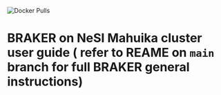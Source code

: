 ![Docker Pulls](https://img.shields.io/docker/pulls/teambraker/braker3) 

# BRAKER on NeSI Mahuika cluster user guide ( refer to REAME on `main` branch for full BRAKER general instructions) 


